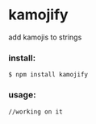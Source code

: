 # kamojify
add kamojis to strings

### install:

```
$ npm install kamojify
```

### usage:

```
//working on it
```
